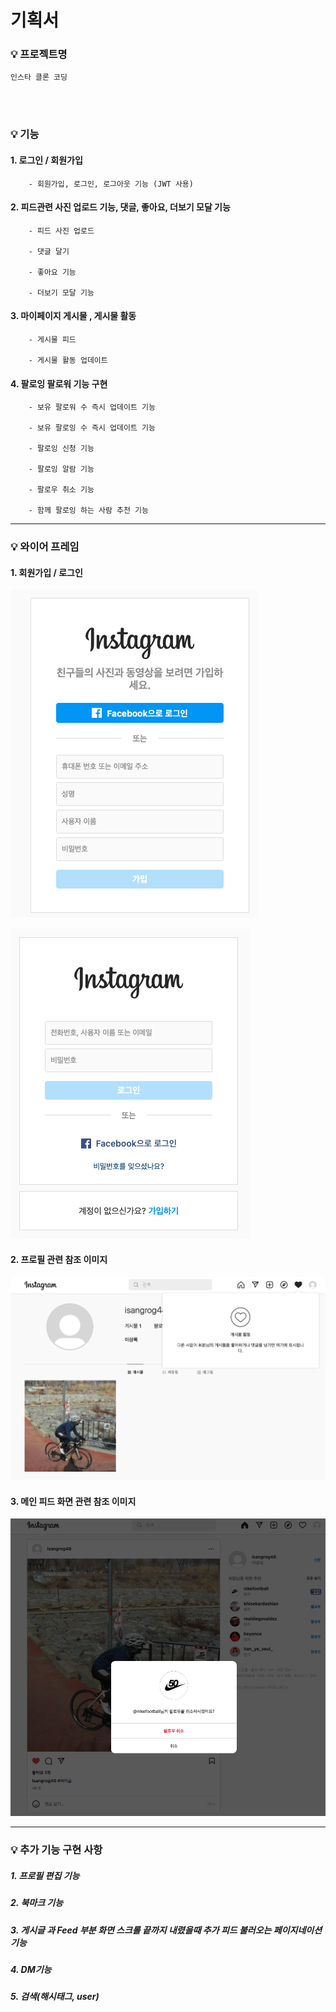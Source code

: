 # 기획서


### 💡 프로젝트명


    인스타 클론 코딩 



<br><br>
### 💡 기능
 


####    1. 로그인 / 회원가입
        - 회원가입, 로그인, 로그아웃 기능 (JWT 사용)

####    2. 피드관련 사진 업로드 기능, 댓글, 좋아요, 더보기 모달 기능
        - 피드 사진 업로드
        
        - 댓글 달기
        
        - 좋아요 기능
        
        - 더보기 모달 기능

####    3. 마이페이지 게시물 , 게시물 활동
        - 게시물 피드
        
        - 게시물 활동 업데이트

####    4. 팔로잉 팔로워 기능 구현
        - 보유 팔로워 수 즉시 업데이트 기능
        
        - 보유 팔로잉 수 즉시 업데이트 기능
        
        - 팔로잉 신청 기능
        
        - 팔로잉 알람 기능
        
        - 팔로우 취소 기능
        
        - 함께 팔로잉 하는 사람 추천 기능

---


### 💡 와이어 프레임


#### 1. 회원가입 / 로그인


![sign_up.png](readme/sign_up.png)


![sign_in.png](readme/sign_in.png)



#### 2. 프로필 관련 참조 이미지



![profile.png](readme/profile.png)


#### 3. 메인 피드 화면 관련 참조 이미지



![main.png](readme/main.png)



---


### 💡 추가 기능 구현 사항



  #####      1. 프로필 편집 기능 

  ##### 2. 북마크 기능

  ##### 3. 게시글 과 Feed 부분 화면 스크롤 끝까지 내렸을때 추가 피드 불러오는 페이지네이션 기능 

  ##### 4. DM기능

  ##### 5. 검색(해시태그, user)
